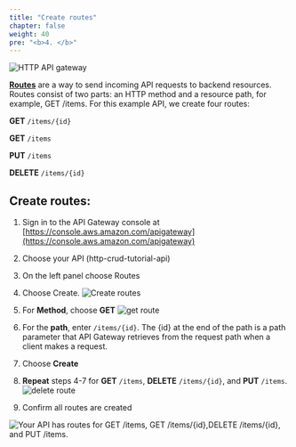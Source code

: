 ```yaml
---
title: "Create routes"
chapter: false
weight: 40
pre: "<b>4. </b>"
---
```

![HTTP API gateway](/images/http-api-lambda.png)

[**Routes**](https://docs.aws.amazon.com/apigateway/latest/developerguide/http-api-develop-routes.html) are a way to send incoming API requests to backend resources. Routes consist of two parts: an HTTP method and a resource path, for example, GET /items. For this example API, we create four routes:

**GET** `/items/{id}`

**GET** `/items`

**PUT** `/items`

**DELETE** `/items/{id}`

## Create routes:
1. Sign in to the API Gateway console at [https://console.aws.amazon.com/apigateway](https://console.aws.amazon.com/apigateway)
2. Choose your API (http-crud-tutorial-api)
3. On the left panel choose Routes 
4. Choose Create.
![Create routes](/images/http-api-create-route.png)

5. For **Method**, choose **GET**
![get route](/images/http-api-get-route.png)
6. For the **path**, enter `/items/{id}`. The {id} at the end of the path is a path parameter that API Gateway retrieves from the request path when a client makes a request.
7. Choose **Create**
8. **Repeat** steps 4-7 for **GET** `/items`, **DELETE** `/items/{id}`, and **PUT** `/items`.
![delete route](/images/http-api-delete-route.png)
9. Confirm all routes are created

![Your API has routes for GET /items, GET /items/{id},DELETE /items/{id}, and PUT /items.](/images/http-api-routes.png)
